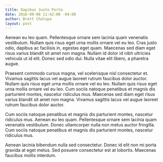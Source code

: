 ```yaml
---
title: Dapibus Justo Porta
date: 2016-09-08 11:42:00 -04:00
author: Brett Chalupa
layout: post
---
```


Aenean eu leo quam. Pellentesque ornare sem lacinia quam venenatis vestibulum. Nullam quis risus eget urna mollis ornare vel eu leo. Cras justo odio, dapibus ac facilisis in, egestas eget quam. Maecenas sed diam eget risus varius blandit sit amet non magna. Nullam id dolor id nibh ultricies vehicula ut id elit. Donec sed odio dui. Nulla vitae elit libero, a pharetra augue.

Praesent commodo cursus magna, vel scelerisque nisl consectetur et. Vivamus sagittis lacus vel augue laoreet rutrum faucibus dolor auctor. Nullam quis risus eget urna mollis ornare vel eu leo. Nullam quis risus eget urna mollis ornare vel eu leo. Cum sociis natoque penatibus et magnis dis parturient montes, nascetur ridiculus mus. Maecenas sed diam eget risus varius blandit sit amet non magna. Vivamus sagittis lacus vel augue laoreet rutrum faucibus dolor auctor.

Cum sociis natoque penatibus et magnis dis parturient montes, nascetur ridiculus mus. Aenean eu leo quam. Pellentesque ornare sem lacinia quam venenatis vestibulum. Donec ullamcorper nulla non metus auctor fringilla. Cum sociis natoque penatibus et magnis dis parturient montes, nascetur ridiculus mus.

Aenean lacinia bibendum nulla sed consectetur. Donec id elit non mi porta gravida at eget metus. Sed posuere consectetur est at lobortis. Maecenas faucibus mollis interdum.
